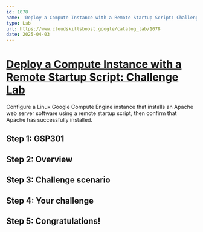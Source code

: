 ```yaml
---
id: 1078
name: 'Deploy a Compute Instance with a Remote Startup Script: Challenge Lab'
type: Lab
url: https://www.cloudskillsboost.google/catalog_lab/1078
date: 2025-04-03
---
```


# [Deploy a Compute Instance with a Remote Startup Script: Challenge Lab](https://www.cloudskillsboost.google/catalog_lab/1078)

Configure a Linux Google Compute Engine instance that installs an Apache web server software using a remote startup script, then confirm that Apache has successfully installed.

## Step 1: GSP301

## Step 2: Overview

## Step 3: Challenge scenario

## Step 4: Your challenge

## Step 5: Congratulations!
